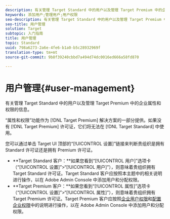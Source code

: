 ```yaml
---
description: 有关管理 Target Standard 中的用户以及管理 Target Premium 中的企业属性和权限的信息。
keywords: 添加用户;管理用户;用户权限
seo-description: 有关管理 Target Standard 中的用户以及管理 Target Premium 中的企业属性和权限的信息。
seo-title: 用户管理
solution: Target
subtopic: 入门指南
title: 用户管理
topic: Standard
uuid: 798a6273-2a6e-4fe6-b1a0-b5c28932969f
translation-type: tm+mt
source-git-commit: 9b8f39240cbbd7a494d74dc0016ed666a58fd870

---
```



# 用户管理{#user-management}

有关管理 Target Standard 中的用户以及管理 Target Premium 中的企业属性和权限的信息。

“属性和权限”功能作为 [!DNL Target Premium] 解决方案的一部分提供。如果没有 [!DNL Target Premium] 许可证，它们将无法在 [!DNL Target Standard] 中使用。

您可以通过单击 Target UI 顶部的“[!UICONTROL 设置]”链接来判断贵组织是拥有 Standard 许可证还是拥有 Premium 许可证。

* **Target Standard 客户：**如果您看到“[!UICONTROL 用户]”选项卡（“[!UICONTROL 设置]”&gt;“[!UICONTROL 用户]”），则意味着贵组织拥有 Target Standard 许可证。Target Standard 客户应按照本主题中的相关说明进行操作，以在 Adobe Admin Console 中添加用户和分配权限。
* **Target Premium 客户：**如果您看到“[!UICONTROL 属性]”选项卡（“[!UICONTROL 设置]”&gt;“[!UICONTROL 属性]”），则意味着贵组织拥有 Target Premium 许可证。Target Premium 客户应按照[企业用户权限](../../administrating-target/c-user-management/property-channel/property-channel.md#concept_E396B16FA2024ADBA27BC056138F9838)和[配置企业权限](../../administrating-target/c-user-management/property-channel/properties-overview.md#concept_22F2855DBF0D4754B9460F5D68749C71)中的说明进行操作，以在 Adobe Admin Console 中添加用户和分配权限。

